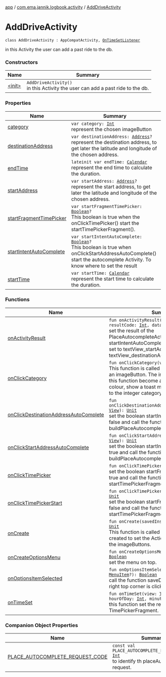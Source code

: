 [app](../../index.md) / [com.ema.jannik.logbook.activity](../index.md) / [AddDriveActivity](./index.md)

# AddDriveActivity

`class AddDriveActivity : AppCompatActivity, `[`OnTimeSetListener`](https://developer.android.com/reference/android/app/TimePickerDialog/OnTimeSetListener.html)

in this Activity the user can add a past ride to the db.

### Constructors

| Name | Summary |
|---|---|
| [&lt;init&gt;](-init-.md) | `AddDriveActivity()`<br>in this Activity the user can add a past ride to the db. |

### Properties

| Name | Summary |
|---|---|
| [category](category.md) | `var category: `[`Int`](https://kotlinlang.org/api/latest/jvm/stdlib/kotlin/-int/index.html)<br>represent the chosen imageButton |
| [destinationAddress](destination-address.md) | `var destinationAddress: `[`Address`](https://developer.android.com/reference/android/location/Address.html)`?`<br>represent the destination address, to get later the latitude and longitude of the chosen address. |
| [endTime](end-time.md) | `lateinit var endTime: `[`Calendar`](https://developer.android.com/reference/java/util/Calendar.html)<br>represent the end time to calculate the duration. |
| [startAddress](start-address.md) | `var startAddress: `[`Address`](https://developer.android.com/reference/android/location/Address.html)`?`<br>represent the start address, to get later the latitude and longitude of the chosen address. |
| [startFragmentTimePicker](start-fragment-time-picker.md) | `var startFragmentTimePicker: `[`Boolean`](https://kotlinlang.org/api/latest/jvm/stdlib/kotlin/-boolean/index.html)`?`<br>This boolean is true when the onClickTimePicker() start the startTimePickerFragment(). |
| [startIntentAutoComplete](start-intent-auto-complete.md) | `var startIntentAutoComplete: `[`Boolean`](https://kotlinlang.org/api/latest/jvm/stdlib/kotlin/-boolean/index.html)`?`<br>This boolean is true when onClickStartAddressAutoComplete() start the autocomplete Activity. To know where to set the result |
| [startTime](start-time.md) | `var startTime: `[`Calendar`](https://developer.android.com/reference/java/util/Calendar.html)<br>represent the start time to calculate the duration. |

### Functions

| Name | Summary |
|---|---|
| [onActivityResult](on-activity-result.md) | `fun onActivityResult(requestCode: `[`Int`](https://kotlinlang.org/api/latest/jvm/stdlib/kotlin/-int/index.html)`, resultCode: `[`Int`](https://kotlinlang.org/api/latest/jvm/stdlib/kotlin/-int/index.html)`, data: `[`Intent`](https://developer.android.com/reference/android/content/Intent.html)`?): `[`Unit`](https://kotlinlang.org/api/latest/jvm/stdlib/kotlin/-unit/index.html)<br>set the result of the PlaceAutocompleteActivity. When the boolean startIntentAutoComplete is true the result is set to textView_startAddress otherwise to textView_destinationAddress. |
| [onClickCategory](on-click-category.md) | `fun onClickCategory(view: `[`View`](https://developer.android.com/reference/android/view/View.html)`): `[`Unit`](https://kotlinlang.org/api/latest/jvm/stdlib/kotlin/-unit/index.html)<br>This function is called when the user click on an imageButton. The imageButton who call this function become a different background colour, show a toast message and set an value to the integer category |
| [onClickDestinationAddressAutoComplete](on-click-destination-address-auto-complete.md) | `fun onClickDestinationAddressAutoComplete(view: `[`View`](https://developer.android.com/reference/android/view/View.html)`): `[`Unit`](https://kotlinlang.org/api/latest/jvm/stdlib/kotlin/-unit/index.html)<br>set the boolean startIntentAutoComplete to false and call the function buildPlaceAutocompleteIntent() |
| [onClickStartAddressAutoComplete](on-click-start-address-auto-complete.md) | `fun onClickStartAddressAutoComplete(view: `[`View`](https://developer.android.com/reference/android/view/View.html)`): `[`Unit`](https://kotlinlang.org/api/latest/jvm/stdlib/kotlin/-unit/index.html)<br>set the boolean startIntentAutoComplete to true and call the function buildPlaceAutocompleteIntent() |
| [onClickTimePicker](on-click-time-picker.md) | `fun onClickTimePicker(view: `[`View`](https://developer.android.com/reference/android/view/View.html)`): `[`Unit`](https://kotlinlang.org/api/latest/jvm/stdlib/kotlin/-unit/index.html)<br>set the boolean startFragmentTimePicker to true and call the function startTimePickerFragment() |
| [onClickTimePickerStart](on-click-time-picker-start.md) | `fun onClickTimePickerStart(view: `[`View`](https://developer.android.com/reference/android/view/View.html)`): `[`Unit`](https://kotlinlang.org/api/latest/jvm/stdlib/kotlin/-unit/index.html)<br>set the boolean startFragmentTimePicker to false and call the function startTimePickerFragment() |
| [onCreate](on-create.md) | `fun onCreate(savedInstanceState: `[`Bundle`](https://developer.android.com/reference/android/os/Bundle.html)`?): `[`Unit`](https://kotlinlang.org/api/latest/jvm/stdlib/kotlin/-unit/index.html)<br>This function is called when the activity is created to set the ActionBar, TimePicker and the imageButtons. |
| [onCreateOptionsMenu](on-create-options-menu.md) | `fun onCreateOptionsMenu(menu: `[`Menu`](https://developer.android.com/reference/android/view/Menu.html)`?): `[`Boolean`](https://kotlinlang.org/api/latest/jvm/stdlib/kotlin/-boolean/index.html)<br>set the menu on top. |
| [onOptionsItemSelected](on-options-item-selected.md) | `fun onOptionsItemSelected(item: `[`MenuItem`](https://developer.android.com/reference/android/view/MenuItem.html)`?): `[`Boolean`](https://kotlinlang.org/api/latest/jvm/stdlib/kotlin/-boolean/index.html)<br>call the function saveDrive() when save in the right top corner is clicked. |
| [onTimeSet](on-time-set.md) | `fun onTimeSet(view: `[`TimePicker`](https://developer.android.com/reference/android/widget/TimePicker.html)`?, hourOfDay: `[`Int`](https://kotlinlang.org/api/latest/jvm/stdlib/kotlin/-int/index.html)`, minute: `[`Int`](https://kotlinlang.org/api/latest/jvm/stdlib/kotlin/-int/index.html)`): `[`Unit`](https://kotlinlang.org/api/latest/jvm/stdlib/kotlin/-unit/index.html)<br>this function set the result from the TimePickerFragment. |

### Companion Object Properties

| Name | Summary |
|---|---|
| [PLACE_AUTOCOMPLETE_REQUEST_CODE](-p-l-a-c-e_-a-u-t-o-c-o-m-p-l-e-t-e_-r-e-q-u-e-s-t_-c-o-d-e.md) | `const val PLACE_AUTOCOMPLETE_REQUEST_CODE: `[`Int`](https://kotlinlang.org/api/latest/jvm/stdlib/kotlin/-int/index.html)<br>to identify th placeAutocomplete request. |

